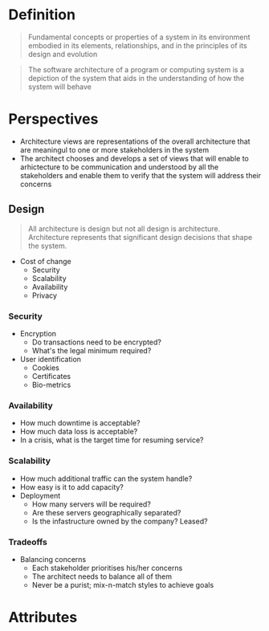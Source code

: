 # Definition
> Fundamental concepts or properties of a system in its environment embodied in its elements, relationships, and in the principles of its design and evolution

> The software architecture of a program or computing system is a depiction of the system that aids in the understanding of how the system will behave

# Perspectives
- Architecture views are representations of the overall architecture that are meaningul to one or more stakeholders in the system
- The architect chooses and develops a set of views that will enable to arhictecture to be communication and understood by all the stakeholders and enable them to verify that the system will address their concerns

## Design
> All architecture is design but not all design is architecture. Architecture represents that significant design decisions that shape the system.

- Cost of change
    - Security
	- Scalability
	- Availability
	- Privacy

### Security
- Encryption
    - Do transactions need to be encrypted?
	- What's the legal minimum required?
- User identification
    - Cookies
	- Certificates
	- Bio-metrics

### Availability
- How much downtime is acceptable?
- How much data loss is acceptable?
- In a crisis, what is the target time for resuming service?

### Scalability
- How much additional traffic can the system handle?
- How easy is it to add capacity?
- Deployment
    - How many servers will be required?
	- Are these servers geographically separated?
	- Is the infastructure owned by the company? Leased?

### Tradeoffs
- Balancing concerns
    - Each stakeholder prioritises his/her concerns
	- The architect needs to balance all of them
	- Never be a purist; mix-n-match styles to achieve goals

# Attributes
